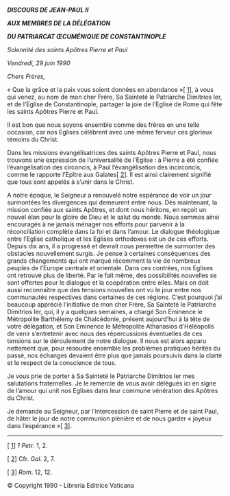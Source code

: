 ***DISCOURS DE JEAN-PAUL II***

***AUX MEMBRES DE LA DÉLÉGATION***

***DU PATRIARCAT ŒCUMÉNIQUE DE CONSTANTINOPLE***

*Solennité des saints Apôtres Pierre et Paul*

*Vendredi, 29 juin 1990*

*Chers Frères,*

« Que la grâce et la paix vous soient données en abondance »[ [1](#_ftn1 "")], à vous qui venez, au nom de mon cher Frère, Sa Sainteté le Patriarche Dimitrios Ier, et de l’Eglise de Constantinople, partager la joie de l’Eglise de Rome qui fête les saints Apôtres Pierre et Paul.

Il est bon que nous soyons ensemble comme des frères en une telle occasion, car nos Eglises célèbrent avec une même ferveur ces glorieux témoins du Christ.

Dans les missions évangélisatrices des saints Apôtres Pierre et Paul, nous trouvons une expression de l’universalité de l’Eglise : à Pierre a été confiée l’évangélisation des circoncis, à Paul l’évangélisation des incirconcis, comme le rapporte l’Epître aux Galates[ [2](#_ftn2 "")]. Il est ainsi clairement signifié que tous sont appelés à s’unir dans le Christ.

A notre époque, le Seigneur a renouvelé notre espérance de voir un jour surmontées les divergences qui demeurent entre nous. Dès maintenant, la mission confiée aux saints Apôtres, et dont nous héritons, en reçoit un nouvel élan pour la gloire de Dieu et le salut du monde. Nous sommes ainsi encouragés à ne jamais ménager nos efforts pour parvenir à la réconciliation complète dans la foi et dans l’amour. Le dialogue théologique entre l’Eglise catholique et les Eglises orthodoxes est un de ces efforts. Depuis dix ans, il a progressé et devrait nous permettre de surmonter des obstacles nouvellement surgis. Je pense à certaines conséquences des grands changements qui ont marqué récemment la vie de nombreux peuples de l’Europe centrale et orientale. Dans ces contrées, nos Eglises ont retrouvé plus de liberté. Par le fait même, des possibilités nouvelles se sont offertes pour le dialogue et la coopération entre elles. Mais on doit aussi reconnaître que des tensions nouvelles ont vu le jour entre nos communautés respectives dans certaines de ces régions. C’est pourquoi j’ai beaucoup apprécié l’initiative de mon cher Frère, Sa Sainteté le Patriarche Dimitrios Ier, qui, il y a quelques semaines, a chargé Son Eminence le Métropolite Barthélemy de Chalcédonie, présent aujourd’hui à la tête de votre délégation, et Son Eminence le Métropolite Athanasios d’Héléopolis de venir s’entretenir avec nous des répercussions éventuelles de ces tensions sur le déroulement de notre dialogue. Il nous est alors apparu nettement que, pour résoudre ensemble les problèmes pratiques hérités du passé, nos échanges devaient être plus que jamais poursuivis dans la clarté et le respect de la conscience de tous.

Je vous prie de porter à Sa Sainteté le Patriarche Dimitrios Ier mes salutations fraternelles. Je le remercie de vous avoir délégués ici en signe de l’amour qui unit nos Eglises dans leur commune vénération des Apôtres du Christ.

Je demande au Seigneur, par l’intercession de saint Pierre et de saint Paul, de hâter le jour de notre communion plénière et de nous garder « joyeux dans l’espérance »[ [3](#_ftn3 "")].

* * *

[ [1](#_ftnref1 "")] *1 Petr*. 1, 2.

[ [2](#_ftnref2 "")] Cfr. *Gal*. 2, 7.

[ [3](#_ftnref3 "")] *Rom*. 12, 12.

© Copyright 1990 - Libreria Editrice Vaticana